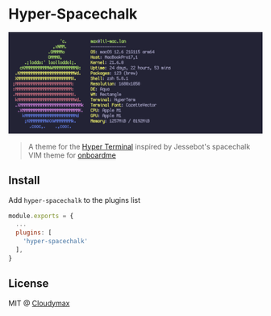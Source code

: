 # Hyper-Spacechalk

![IMG](https://raw.githubusercontent.com/cloudymax/hyper-spacechalk/main/screenshot.png)

> A theme for the [Hyper Terminal](https://hyper.is) inspired by Jessebot's  spacechalk VIM theme for [onboardme](https://github.com/jessebot/onboardme) 
## Install
Add `hyper-spacechalk` to the plugins list

```js
module.exports = {
  ...
  plugins: [
    'hyper-spacechalk'
  ],
}
```

## License
MIT @ [Cloudymax](https://github.com/cloudymax)
